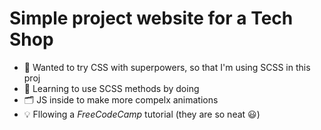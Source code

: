 # Simple project website for a Tech Shop

- 🚀 Wanted to try CSS with superpowers, so that I'm using SCSS in this proj
- 🧮 Learning to use SCSS methods by doing 
- 🗂️ JS inside to make more compelx animations 
- 💡 Fllowing a *FreeCodeCamp* tutorial (they are so neat 😃)

